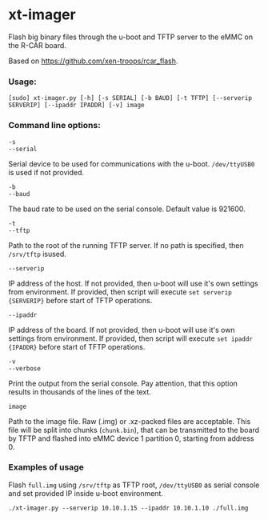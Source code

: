 # xt-imager

Flash big binary files through the u-boot and TFTP server to the eMMC on the R-CAR board.

Based on https://github.com/xen-troops/rcar_flash.

### Usage:
```
[sudo] xt-imager.py [-h] [-s SERIAL] [-b BAUD] [-t TFTP] [--serverip SERVERIP] [--ipaddr IPADDR] [-v] image
```

### Command line options:

```
-s
--serial
```
Serial device to be used for communications with the u-boot.
`/dev/ttyUSB0` is used if not provided.

```
-b
--baud
```
The baud rate to be used on the serial console. Default value is 921600.

```
-t
--tftp
```
Path to the root of the running TFTP server. If no path is specified,
then `/srv/tftp` isused.

```
--serverip
```
IP address of the host. If not provided, then u-boot will use it's
own settings from environment. If provided, then script will execute
`set serverip {SERVERIP}` before start of TFTP operations.

```
--ipaddr
```
IP address of the board. If not provided, then u-boot will use it's
own settings from environment. If provided, then script will execute
`set ipaddr {IPADDR}` before start of TFTP operations.

```
-v
--verbose
```
Print the output from the serial console. Pay attention, that this
option results in thousands of the lines of the text.

```
image
```
Path to the image file. Raw (.img) or .xz-packed files are acceptable.
This file will be split into chunks (`chunk.bin`),
that can be transmitted to the board by TFTP and flashed into eMMC
device 1 partition 0, starting from address 0.

### Examples of usage

Flash `full.img` using `/srv/tftp` as TFTP root, `/dev/ttyUSB0` as
serial console and set provided IP inside u-boot environment.
```
./xt-imager.py --serverip 10.10.1.15 --ipaddr 10.10.1.10 ./full.img
```
